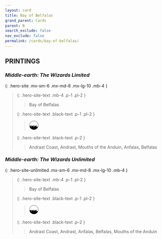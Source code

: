 ```yaml
---
layout: card
title: Bay of Belfalas
grand_parent: Cards
parent: B
search_exclude: false
nav_exclude: false
permalink: /cards/bay-of-belfalas/
---
```


## PRINTINGS


### _Middle-earth: The Wizards Limited_

{: .hero-site .mx-sm-6 .mx-md-8 .mx-lg-10 .mb-4 }
> {: .hero-site-text .mb-4 .p-1 .pl-2 }
> > <div class="character-card-name">Bay of Belfalas</div>
>
> {: .hero-site-text .black-text .p-1 .pl-2 }
> > ![](/assets/images/coastalsea.svg)
>
> {: .hero-site-text .black-text .p-2 }
> > Andrast Coast, Andrast, Mouths of the Anduin, Anfalas, Belfalas
> 

### _Middle-earth: The Wizards Unlimited_

{: .hero-site-unlimited .mx-sm-6 .mx-md-8 .mx-lg-10 .mb-4 }
> {: .hero-site-text .mb-4 .p-1 .pl-2 }
> > <div class="character-card-name">Bay of Belfalas</div>
>
> {: .hero-site-text .black-text .p-1 .pl-2 }
> > ![](/assets/images/coastalsea.svg)
>
> {: .hero-site-text .black-text .p-2 }
> > Andrast Coast, Andrast, Anfalas, Belfalas, Mouths of the Anduin 
> 
